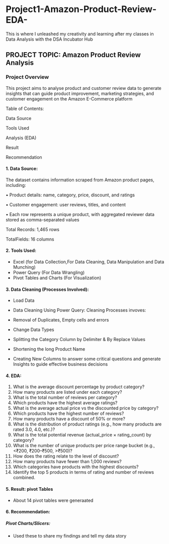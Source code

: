 # Project1-Amazon-Product-Review-EDA-
This is where I unleashed my creativity and learning after my classes in Data Analysis with the DSA Incubator Hub

## PROJECT TOPIC: Amazon Product Review Analysis

### Project Overview
This project aims to analyse product and customer review data to generate insights that can
guide product improvement, marketing strategies, and customer engagement on the Amazon E-Commerce platform

Table of Contents:

Data Source 

Tools Used

Analysis (EDA)

Result

Recommendation

#### 1. Data Source:
The dataset contains information scraped from Amazon product pages, including:

• Product details: name, category, price, discount, and ratings

• Customer engagement: user reviews, titles, and content

• Each row represents a unique product, with aggregated reviewer data
stored as comma-separated values

Total Records: 1,465 rows

TotalFields: 16 columns

#### 2. Tools Used:

- Excel (for Data Collection,For Data Cleaning, Data Manipulation and Data Munching)
- Power Query (For Data Wrangling)
- Pivot Tables and Charts (For Visualization)

#### 3. Data Cleaning (Processes Involved):

- Load Data

- Data Cleaning Using Power Query: Cleaning Processes invoves:

- Removal of Duplicates, Empty cells and errors

- Change Data Types

- Splitting the Category Column by Delimiter & By Replace Values

- Shortening the long Product Name

- Creating New Columns to answer some critical questions and generate Insights to guide effective business decisions

#### 4. EDA:
1. What is the average discount percentage by product category?
2. How many products are listed under each category?
3. What is the total number of reviews per category?
4. Which products have the highest average ratings?
5. What is the average actual price vs the discounted price by category?
6. Which products have the highest number of reviews?
7. How many products have a discount of 50% or more?
8. What is the distribution of product ratings (e.g., how many products are rated 3.0,
4.0, etc.)?
9. What is the total potential revenue (actual_price × rating_count) by category?
10. What is the number of unique products per price range bucket (e.g., <₹200,
₹200–₹500, >₹500)?
11. How does the rating relate to the level of discount?
12. How many products have fewer than 1,000 reviews?
13. Which categories have products with the highest discounts?
14. Identify the top 5 products in terms of rating and number of reviews combined.

#### 5. Result: pivot Tables
- About 14 pivot tables were generaated

#### 6. Recommendation:
##### Pivot Charts/Slicers:
- Used these to share my findings and tell my data story



 





